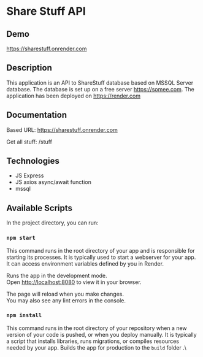 
# Share Stuff API



## Demo

https://sharestuff.onrender.com

## Description 

This application is an API to ShareStuff database based on MSSQL Server database. The database is set up on a free server https://somee.com.
The application has been deployed on https://render.com

## Documentation
Based URL: https://sharestuff.onrender.com

Get all stuff: /stuff


## Technologies
 - JS Express
 - JS axios async/await function
 - mssql

## Available Scripts

In the project directory, you can run:

### `npm start`
This command runs in the root directory of your app and is responsible for starting its processes. It is typically used to start a webserver for your app. It can access environment variables defined by you in Render.

Runs the app in the development mode.\
Open [http://localhost:8080](http://localhost:8080) to view it in your browser.

The page will reload when you make changes.\
You may also see any lint errors in the console.

### `npm install`

This command runs in the root directory of your repository when a new version of your code is pushed, or when you deploy manually. It is typically a script that installs libraries, runs migrations, or compiles resources needed by your app.
Builds the app for production to the `build` folder .\